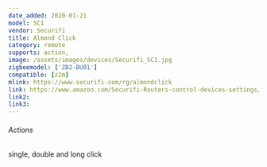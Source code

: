 ```yaml
---
date_added: 2020-01-21
model: SC1
vendor: Securifi
title: Almond Click
category: remote
supports: action, 
image: /assets/images/devices/Securifi_SC1.jpg
zigbeemodel: ['ZB2-BU01']
compatible: [z2m]
mlink: https://www.securifi.com/rg/almondclick
link: https://www.amazon.com/Securifi-Routers-control-devices-settings/dp/B01M7Y8BP9
link2: 
link3: 
---
```

###### Actions
 single, double and long click
